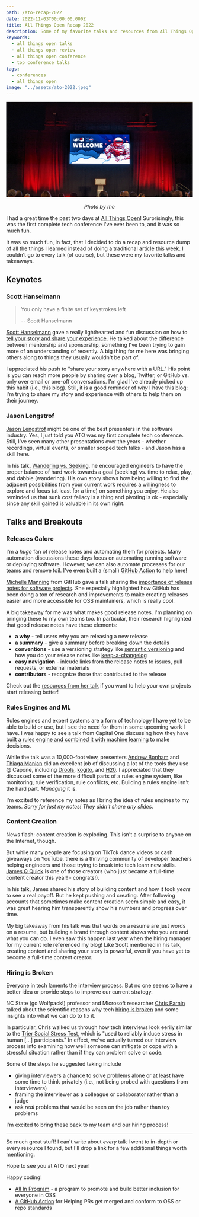 ```yaml
---
path: /ato-recap-2022
date: 2022-11-03T00:00:00.000Z
title: All Things Open Recap 2022
description: Some of my favorite talks and resources from All Things Open 2022.
keywords:
  - all things open talks 
  - all things open review
  - all things open conference
  - top conference talks
tags:
  - conferences
  - all things open
image: "../assets/ato-2022.jpeg"
---
```


<center>

![All things open banner in a a large conference room](../assets/ato-2022.jpeg)

<i> 

Photo by me
  
</i>


</center>

I had a great time the past two days at [All Things Open](https://2022.allthingsopen.org/)! Surprisingly, this was the first complete tech conference I've ever been to, and it was so much fun.

It was so much fun, in fact, that I decided to do a recap and resource dump of all the things I learned instead of doing a traditional article this week. I couldn't go to every talk (of course), but these were my favorite talks and takeaways.

## Keynotes

### Scott Hanselmann

> You only have a finite set of keystrokes left
>
> -- Scott Hanselmann

[Scott Hanselmann](https://twitter.com/shanselman) gave a really lighthearted and fun discussion on how to [tell your story and share your experience](https://2022.allthingsopen.org/sessions/mentorship-sponsorship-and-storytelling-building-the-next-generation-of-technologists/). He talked about the difference between mentorship and sponsorship, something I've been trying to gain more of an understanding of recently. A big thing for me here was bringing others along to things they usually wouldn't be part of.

I appreciated his push to "share your story anywhere with a URL." His point is you can reach more people by sharing over a blog, Twitter, or GitHub vs. only over email or one-off conversations. I'm glad I've already picked up this habit (i.e., this blog). Still, it is a good reminder of _why_ I have this blog: I'm trying to share my story and experience with others to help them on their journey.

### Jason Lengstrof

[Jason Lengstrof](https://twitter.com/jlengstorf) might be one of the best presenters in the software industry. Yes, I just told you ATO was my first complete tech conference. Still, I've seen many other presentations over the years - whether recordings, virtual events, or smaller scoped tech talks - and Jason has a skill here.

In his talk, [Wandering vs. Seeking](https://2022.allthingsopen.org/sessions/seeking-vs-wandering-how-curiosity-play-and-wasted-time-lead-to-healthier-more-successful-careers/), he encouraged engineers to have the proper balance of hard work towards a goal (seeking) vs. time to relax, play, and dabble (wandering). His own story shows how being willing to find the adjacent possibilities from your current work requires a  willingness to explore and focus (at least for a time) on something you enjoy. He also reminded us that sunk cost fallacy is a thing and pivoting is ok - especially since any skill gained is valuable in its own right.

## Talks and Breakouts

### Releases Galore

I'm a _huge_ fan of release notes and automating them for projects. Many automation discussions these days focus on automating running software or deploying software. However, we can also automate processes for our teams and remove toil. I've even built a (small) [GitHub Action](https://dangoslen.me/blog/enforcing-a-changelog-with-github-actions/) to help here!

[Michelle Manning](https://twitter.com/mishmanners/) from GitHub gave a talk sharing the [importance of release notes for software projects](https://2022.allthingsopen.org/sessions/release-radar-how-and-why-you-should-do-releases-for-your-open-source-project/). She especially highlighted how GitHub has been doing a ton of research and improvements to make creating releases easier and more accessible for OSS maintainers, which is really cool.

A big takeaway for me was what makes good release notes. I'm planning on bringing these to my own teams too. In particular, their research highlighted that good release notes have these elements:
- **a why** - tell users why you are releasing a new release
- **a summary** - give a summary before breaking down the details
- **conventions** - use a versioning strategy like [semantic versioning](https://semver.org) and how you do your release notes like [keep-a-changelog](https://keepachangelog.com/)
- **easy navigation** - inlcude links from the release notes to issues, pull requests, or external materials
- **contributors** - recognize those that contributed to the release

Check out the [resources from her talk](https://github.com/mishmanners/TalksandEvents/blob/main/Talks/ReleaseRadarAllThingsOpen2022.md) if you want to help your own projects start releasing better!

### Rules Engines and ML

Rules engines and expert systems are a form of technology I have yet to be able to build or use, but I see the need for them in some upcoming work I have. I was happy to see a talk from Capital One discussing how they have [built a rules engine and combined it with machine learning](https://2022.allthingsopen.org/sessions/combine-the-strengths-of-an-open-source-rules-engine-and-machine-learning-platform-to-power-decisioning/) to make decisions. 

While the talk was a 10,000-foot view, presenters [Andrew Bonham](https://2022.allthingsopen.org/speakers/andrew-bonham/) and [Thiaga Manian](https://2022.allthingsopen.org/speakers/thiaga-manian/) did an excellent job of discussing a lot of the tools they use @ Capone, including [Drools](https://www.drools.org/), [kogito](https://kogito.kie.org/), and [H20](https://h2o.ai/). I appreciated that they discussed some of the more difficult parts of a rules engine system, like monitoring, rule verification, rule conflicts, etc. Building a rules engine isn't the hard part. _Managing_ it is. 

I'm excited to reference my notes as I bring the idea of rules engines to my teams. _Sorry for just my notes! They didn't share any slides._

### Content Creation

News flash: content creation is exploding. This isn't a surprise to anyone on the Internet, though.

But while many people are focusing on TikTok dance videos or cash giveaways on YouTube, there is a thriving community of developer teachers helping engineers and those trying to break into tech learn new skills. [James Q Quick](https://twitter.com/jamesqquick) is one of those creators (who just became a full-time content creator this year! - congrats!).

In his talk, James shared his story of building content and how it took _years_ to see a real payoff. But he kept pushing and creating. After following accounts that sometimes make content creation seem simple and easy, it was great hearing him transparently show his numbers and progress over time.

My big takeaway from his talk was that words on a resume are just words on a resume, but building a brand through content _shows_ who you are and what you can do. I even saw this happen last year when the hiring manager for my current role referenced my blog! Like Scott mentioned in his talk, creating content and sharing your story is powerful, even if you have yet to become a full-time content creator.

### Hiring is Broken

Everyone in tech laments the interview process. But no one seems to have a better idea or provide steps to improve our current strategy.

NC State (go Wolfpack!) professor and Microsoft researcher [Chris Parnin](https://twitter.com/chrisparnin) talked about the scientific reasons why tech [hiring is broken](https://bit.ly/hiring-is-broken) and some insights into what we can do to fix it.

In particular, Chris walked us through how tech interviews look eerily similar to the [Trier Social Stress Test](https://en.wikipedia.org/wiki/Trier_social_stress_test), which is "used to reliably induce stress in human [...] participants." In effect, we've actually turned our interview process into examining how well someone can mitigate or cope with a stressful situation rather than if they can problem solve or code.

Some of the steps he suggested taking include
- giving interviewers a chance to solve problems alone or at least have some time to think privately (i.e., not being probed with questions from interviewers)
- framing the interviewer as a colleague or collaborator rather than a judge 
- ask _real_ problems that would be seen on the job rather than toy problems

I'm excited to bring these back to my team and our hiring process!

---

So much great stuff! I can't write about _every_ talk I went to in-depth or every resource I found, but I'll drop a link for a few additional things worth mentioning.

Hope to see you at ATO next year!

Happy coding!

- [All In Program](https://allinopensource.org/) - a program to promote and build better inclusion for everyone in OSS
- [A GitHub Action](https://github.com/mtfoley/pr-compliance-action) for Helping PRs get merged and conform to OSS or repo standards
